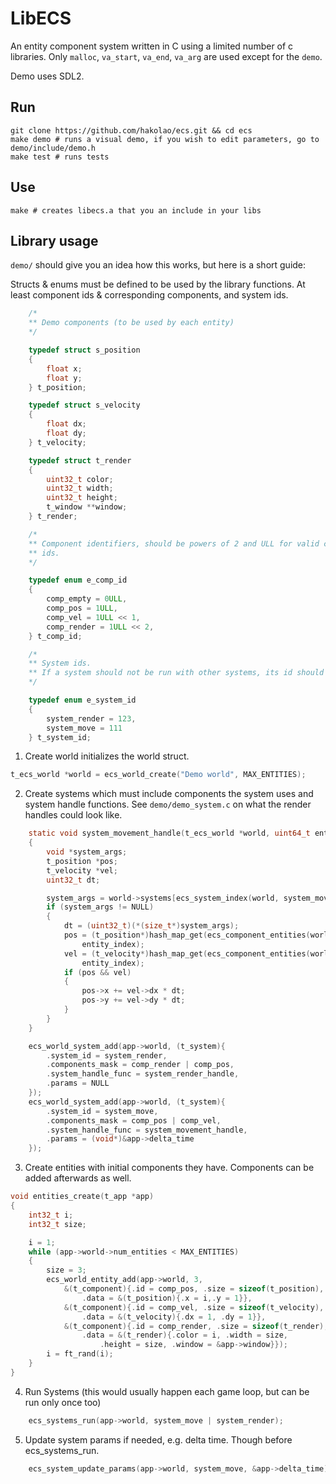 # LibECS
An entity component system written in C using a limited number of c libraries.
Only `malloc`, `va_start`, `va_end`, `va_arg` are used except for the `demo`.

Demo uses SDL2.

## Run
```
git clone https://github.com/hakolao/ecs.git && cd ecs
make demo # runs a visual demo, if you wish to edit parameters, go to demo/include/demo.h
make test # runs tests
```

## Use
```
make # creates libecs.a that you an include in your libs
```

## Library usage

`demo/` should give you an idea how this works, but here is a short guide:

Structs & enums must be defined to be used by the library functions. At least
component ids & corresponding components, and system ids.
```c
	/*
	** Demo components (to be used by each entity)
	*/

	typedef struct s_position
	{
		float x;
		float y;
	} t_position;

	typedef struct s_velocity
	{
		float dx;
		float dy;
	} t_velocity;

	typedef struct t_render
	{
		uint32_t color;
		uint32_t width;
		uint32_t height;
		t_window **window;
	} t_render;

	/*
	** Component identifiers, should be powers of 2 and ULL for valid component
	** ids.
	*/

	typedef enum e_comp_id
	{
		comp_empty = 0ULL,
		comp_pos = 1ULL,
		comp_vel = 1ULL << 1,
		comp_render = 1ULL << 2,
	} t_comp_id;

	/*
	** System ids.
	** If a system should not be run with other systems, its id should not be 0
	*/

	typedef enum e_system_id
	{
		system_render = 123,
		system_move = 111
	} t_system_id;
```

1. Create world initializes the world struct.

```c
t_ecs_world *world = ecs_world_create("Demo world", MAX_ENTITIES);
```

2. Create systems which must include components the system uses and system
handle functions. See `demo/demo_system.c` on what the render handles could look
like.

```c
	static void system_movement_handle(t_ecs_world *world, uint64_t entity_index)
	{
		void *system_args;
		t_position *pos;
		t_velocity *vel;
		uint32_t dt;

		system_args = world->systems[ecs_system_index(world, system_move)].params;
		if (system_args != NULL)
		{
			dt = (uint32_t)(*(size_t*)system_args);
			pos = (t_position*)hash_map_get(ecs_component_entities(world, comp_pos),
				entity_index);
			vel = (t_velocity*)hash_map_get(ecs_component_entities(world, comp_vel),
				entity_index);
			if (pos && vel)
			{
				pos->x += vel->dx * dt;
				pos->y += vel->dy * dt;
			}
		}
	}

	ecs_world_system_add(app->world, (t_system){
		.system_id = system_render,
		.components_mask = comp_render | comp_pos,
		.system_handle_func = system_render_handle,
		.params = NULL
	});
	ecs_world_system_add(app->world, (t_system){
		.system_id = system_move,
		.components_mask = comp_pos | comp_vel,
		.system_handle_func = system_movement_handle,
		.params = (void*)&app->delta_time
	});
```

3. Create entities with initial components they have. Components can be added
afterwards as well.

```c
void entities_create(t_app *app)
{
	int32_t i;
	int32_t size;

	i = 1;
	while (app->world->num_entities < MAX_ENTITIES)
	{
		size = 3;
		ecs_world_entity_add(app->world, 3,
			&(t_component){.id = comp_pos, .size = sizeof(t_position),
				.data = &(t_position){.x = i,.y = 1}},
			&(t_component){.id = comp_vel, .size = sizeof(t_velocity),
				.data = &(t_velocity){.dx = 1, .dy = 1}},
			&(t_component){.id = comp_render, .size = sizeof(t_render),
				.data = &(t_render){.color = i, .width = size,
					.height = size, .window = &app->window}});
		i = ft_rand(i);
	}
}
```

4. Run Systems (this would usually happen each game loop, but can be run only once too)

```c
	ecs_systems_run(app->world, system_move | system_render);
```

5. Update system params if needed, e.g. delta time. Though before ecs_systems_run.
```c
	ecs_system_update_params(app->world, system_move, &app->delta_time);
```
